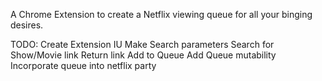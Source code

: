 A Chrome Extension to create a Netflix viewing queue for all your binging desires.

TODO:
Create Extension IU
Make Search parameters
Search for Show/Movie link
Return link
Add to Queue
Add Queue mutability
Incorporate queue into netflix party